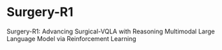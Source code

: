 # Surgery-R1
Surgery-R1: Advancing Surgical-VQLA with Reasoning Multimodal Large Language Model via Reinforcement Learning
